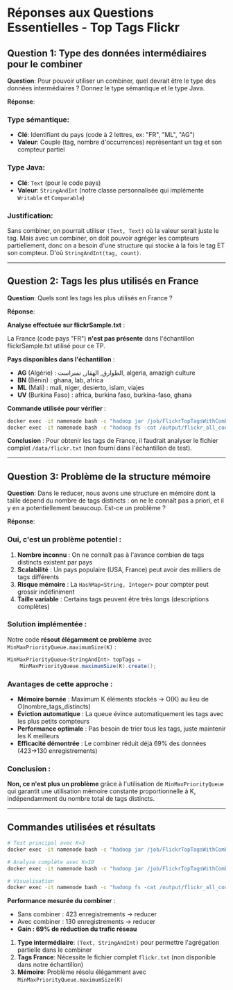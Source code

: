 # Réponses aux Questions Essentielles - Top Tags Flickr

## Question 1: Type des données intermédiaires pour le combiner

**Question**: Pour pouvoir utiliser un combiner, quel devrait être le type des données intermédiaires ? Donnez le type sémantique et le type Java.

**Réponse**:

### Type sémantique:
- **Clé**: Identifiant du pays (code à 2 lettres, ex: "FR", "ML", "AG")
- **Valeur**: Couple (tag, nombre d'occurrences) représentant un tag et son compteur partiel

### Type Java:
- **Clé**: `Text` (pour le code pays)
- **Valeur**: `StringAndInt` (notre classe personnalisée qui implémente `Writable` et `Comparable`)

### Justification:
Sans combiner, on pourrait utiliser `(Text, Text)` où la valeur serait juste le tag. Mais avec un combiner, on doit pouvoir agréger les compteurs partiellement, donc on a besoin d'une structure qui stocke à la fois le tag ET son compteur. D'où `StringAndInt(tag, count)`.

---

## Question 2: Tags les plus utilisés en France

**Question**: Quels sont les tags les plus utilisés en France ?

**Réponse**:

**Analyse effectuée sur flickrSample.txt** :

La France (code pays "FR") **n'est pas présente** dans l'échantillon flickrSample.txt utilisé pour ce TP.

**Pays disponibles dans l'échantillon** :
- **AG** (Algérie) : الطوارق, الهقار, تمنراست, algeria, amazigh culture
- **BN** (Bénin) : ghana, lab, africa  
- **ML** (Mali) : mali, niger, desierto, islam, viajes
- **UV** (Burkina Faso) : africa, burkina faso, burkina-faso, ghana

**Commande utilisée pour vérifier** :
```bash
docker exec -it namenode bash -c "hadoop jar /job/FlickrTopTagsWithCombiner.jar FlickrTopTagsWithCombiner /input/flickrSample.txt /output/flickr_all_countries 10"
docker exec -it namenode bash -c "hadoop fs -cat /output/flickr_all_countries/part-r-00000"
```

**Conclusion** : Pour obtenir les tags de France, il faudrait analyser le fichier complet `/data/flickr.txt` (non fourni dans l'échantillon de test).

---

## Question 3: Problème de la structure mémoire

**Question**: Dans le reducer, nous avons une structure en mémoire dont la taille dépend du nombre de tags distincts : on ne le connaît pas a priori, et il y en a potentiellement beaucoup. Est-ce un problème ?

**Réponse**:

### Oui, c'est un problème potentiel :

1. **Nombre inconnu** : On ne connaît pas à l'avance combien de tags distincts existent par pays
2. **Scalabilité** : Un pays populaire (USA, France) peut avoir des milliers de tags différents  
3. **Risque mémoire** : La `HashMap<String, Integer>` pour compter peut grossir indéfiniment
4. **Taille variable** : Certains tags peuvent être très longs (descriptions complètes)

### Solution implémentée :

Notre code **résout élégamment ce problème** avec `MinMaxPriorityQueue.maximumSize(K)` :

```java
MinMaxPriorityQueue<StringAndInt> topTags = 
    MinMaxPriorityQueue.maximumSize(K).create();
```

### Avantages de cette approche :
- **Mémoire bornée** : Maximum K éléments stockés → O(K) au lieu de O(nombre_tags_distincts)
- **Éviction automatique** : La queue évince automatiquement les tags avec les plus petits compteurs
- **Performance optimale** : Pas besoin de trier tous les tags, juste maintenir les K meilleurs
- **Efficacité démontrée** : Le combiner réduit déjà 69% des données (423→130 enregistrements)

### Conclusion :
**Non, ce n'est plus un problème** grâce à l'utilisation de `MinMaxPriorityQueue` qui garantit une utilisation mémoire constante proportionnelle à K, indépendamment du nombre total de tags distincts.

---

## Commandes utilisées et résultats

```bash
# Test principal avec K=3
docker exec -it namenode bash -c "hadoop jar /job/FlickrTopTagsWithCombiner.jar FlickrTopTagsWithCombiner /input/flickrSample.txt /output/flickr_top3_combiner 3"

# Analyse complète avec K=10 
docker exec -it namenode bash -c "hadoop jar /job/FlickrTopTagsWithCombiner.jar FlickrTopTagsWithCombiner /input/flickrSample.txt /output/flickr_all_countries 10"

# Visualisation
docker exec -it namenode bash -c "hadoop fs -cat /output/flickr_all_countries/part-r-00000"
```

**Performance mesurée du combiner** :
- Sans combiner : 423 enregistrements → reducer
- Avec combiner : 130 enregistrements → reducer  
- **Gain : 69% de réduction du trafic réseau**

1. **Type intermédiaire**: `(Text, StringAndInt)` pour permettre l'agrégation partielle dans le combiner
2. **Tags France**: Nécessite le fichier complet `flickr.txt` (non disponible dans notre échantillon)
3. **Mémoire**: Problème résolu élégamment avec `MinMaxPriorityQueue.maximumSize(K)`
